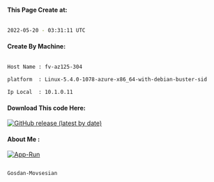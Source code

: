 
   
#### This Page Create at:

```bash

2022-05-20 - 03:31:11 UTC

```

#### Create By Machine:

```bash

Host Name : fv-az125-304

platform  : Linux-5.4.0-1078-azure-x86_64-with-debian-buster-sid

Ip Local  : 10.1.0.11

```
#### Download This code Here:

[![GitHub release (latest by date)](https://img.shields.io/github/v/release/Gosdan-Movsesian/Gosdan?style=for-the-badge&label=Download)](https://github.com/Gosdan-Movsesian/Gosdan/releases) 

</p> 

#### About Me :

[![App-Run](https://github.com/Gosdan-Movsesian/Gosdan/actions/workflows/App-Run.yml/badge.svg)](https://github.com/Gosdan-Movsesian/Gosdan/actions/workflows/App-Run.yml)

```bash

Gosdan-Movsesian

```

